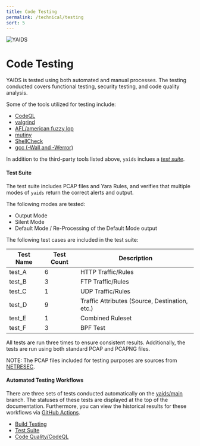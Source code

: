```yaml
---
title: Code Testing
permalink: /technical/testing
sort: 5
---
```

![YAIDS](/yaids.png)
# Code Testing

YAIDS is tested using both automated and manual processes. The testing conducted covers functional
testing, security testing, and code quality analysis.

Some of the tools utilized for testing include:
 * [CodeQL](https://securitylab.github.com/tools/codeql)
 * [valgrind](https://valgrind.org/)
 * [AFL/american fuzzy lop](https://lcamtuf.coredump.cx/afl/)
 * [mutiny](https://github.com/Cisco-Talos/mutiny-fuzzer)
 * [ShellCheck](https://www.shellcheck.net/)
 * [gcc (-Wall and -Werror)](https://gcc.gnu.org/onlinedocs/gcc/Warning-Options.html)

In addition to the third-party tools listed above, `yaids` inclues a [_test suite_](https://github.com/wrayjustin/yaids/tree/main/tests).

#### Test Suite
The test suite includes PCAP files and Yara Rules, and verifies that multiple modes of `yaids` return
the correct alerts and output.

The following modes are tested:
 * Output Mode
 * Silent Mode
 * Default Mode / Re-Processing of the Default Mode output

The following test cases are included in the test suite:

| Test Name | Test Count  | Description                                    |
| --------- | ----------- | -----------------------------------------------|
| test_A    | 6           | HTTP Traffic/Rules                             |
| test_B    | 3           | FTP Traffic/Rules                              |
| test_C    | 1           | UDP Traffic/Rules                              |
| test_D    | 9           | Traffic Attributes (Source, Destination, etc.) |
| test_E    | 1           | Combined Ruleset                               |
| test_F    | 3           | BPF Test                                       |

All tests are run three times to ensure consistent results. Additionally, the tests are run using
both standard PCAP and PCAPNG files.

NOTE: The PCAP files included for testing purposes are sources from [NETRESEC](https://www.netresec.com/?page=MACCDC).

#### Automated Testing Workflows
There are three sets of tests conducted automatically on the [yaids/main](https://github.com/wrayjustin/yaids) branch.
The statuses of these tests are displayed at the top of the documentation. Furthermore, you can view the
historical results for these workflows via [GitHub Actions](https://github.com/wrayjustin/yaids/actions).

 * [Build Testing](https://github.com/wrayjustin/yaids/blob/main/.github/workflows/build.yml)
 * [Test Suite](https://github.com/wrayjustin/yaids/blob/main/.github/workflows/tests.yml)
 * [Code Quality/CodeQL](https://github.com/wrayjustin/yaids/blob/main/.github/workflows/codeql-analysis.yml)
